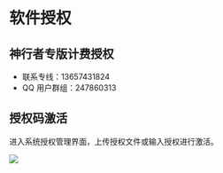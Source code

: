 # 软件授权


## 神行者专版计费授权

- 联系专线：13657431824
- QQ 用户群组：247860313


## 授权码激活

进入系统授权管理界面，上传授权文件或输入授权进行激活。

![](http://static.toughstruct.net/toughsms/tc_20180517194353_32.png)

